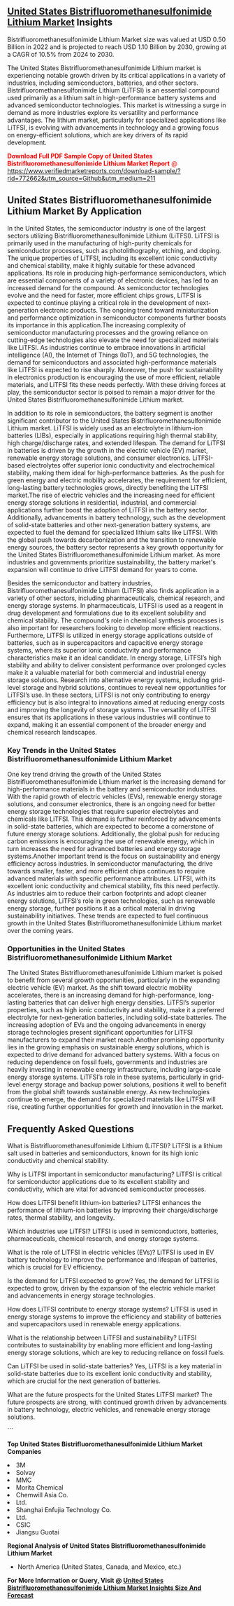 <h2><a href="https://www.verifiedmarketreports.com/download-sample/?rid=772662&amp;utm_source=Github&amp;utm_medium=211" target="_blank">United States Bistrifluoromethanesulfonimide Lithium Market</a> Insights</h2><p>Bistrifluoromethanesulfonimide Lithium Market size was valued at USD 0.50 Billion in 2022 and is projected to reach USD 1.10 Billion by 2030, growing at a CAGR of 10.5% from 2024 to 2030.</p><p><p>The United States Bistrifluoromethanesulfonimide Lithium market is experiencing notable growth driven by its critical applications in a variety of industries, including semiconductors, batteries, and other sectors. Bistrifluoromethanesulfonimide Lithium (LiTFSI) is an essential compound used primarily as a lithium salt in high-performance battery systems and advanced semiconductor technologies. This market is witnessing a surge in demand as more industries explore its versatility and performance advantages. The lithium market, particularly for specialized applications like LiTFSI, is evolving with advancements in technology and a growing focus on energy-efficient solutions, which are key drivers of its rapid development. <p><span class=""><span style="color: #ff0000;"><strong>Download Full PDF Sample Copy of United States Bistrifluoromethanesulfonimide Lithium Market Report</strong> @ </span><a href="https://www.verifiedmarketreports.com/download-sample/?rid=772662&amp;utm_source=Github&amp;utm_medium=211" target="_blank">https://www.verifiedmarketreports.com/download-sample/?rid=772662&amp;utm_source=Github&amp;utm_medium=211</a></span></p></p><h2>United States Bistrifluoromethanesulfonimide Lithium Market By Application</h2><p>In the United States, the semiconductor industry is one of the largest sectors utilizing Bistrifluoromethanesulfonimide Lithium (LiTFSI). LiTFSI is primarily used in the manufacturing of high-purity chemicals for semiconductor processes, such as photolithography, etching, and doping. The unique properties of LiTFSI, including its excellent ionic conductivity and chemical stability, make it highly suitable for these advanced applications. Its role in producing high-performance semiconductors, which are essential components of a variety of electronic devices, has led to an increased demand for the compound. As semiconductor technologies evolve and the need for faster, more efficient chips grows, LiTFSI is expected to continue playing a critical role in the development of next-generation electronic products. The ongoing trend toward miniaturization and performance optimization in semiconductor components further boosts its importance in this application.The increasing complexity of semiconductor manufacturing processes and the growing reliance on cutting-edge technologies also elevate the need for specialized materials like LiTFSI. As industries continue to embrace innovations in artificial intelligence (AI), the Internet of Things (IoT), and 5G technologies, the demand for semiconductors and associated high-performance materials like LiTFSI is expected to rise sharply. Moreover, the push for sustainability in electronics production is encouraging the use of more efficient, reliable materials, and LiTFSI fits these needs perfectly. With these driving forces at play, the semiconductor sector is poised to remain a major driver for the United States Bistrifluoromethanesulfonimide Lithium market.</p><p>In addition to its role in semiconductors, the battery segment is another significant contributor to the United States Bistrifluoromethanesulfonimide Lithium market. LiTFSI is widely used as an electrolyte in lithium-ion batteries (LIBs), especially in applications requiring high thermal stability, high charge/discharge rates, and extended lifespan. The demand for LiTFSI in batteries is driven by the growth in the electric vehicle (EV) market, renewable energy storage solutions, and consumer electronics. LiTFSI-based electrolytes offer superior ionic conductivity and electrochemical stability, making them ideal for high-performance batteries. As the push for green energy and electric mobility accelerates, the requirement for efficient, long-lasting battery technologies grows, directly benefiting the LiTFSI market.The rise of electric vehicles and the increasing need for efficient energy storage solutions in residential, industrial, and commercial applications further boost the adoption of LiTFSI in the battery sector. Additionally, advancements in battery technology, such as the development of solid-state batteries and other next-generation battery systems, are expected to fuel the demand for specialized lithium salts like LiTFSI. With the global push towards decarbonization and the transition to renewable energy sources, the battery sector represents a key growth opportunity for the United States Bistrifluoromethanesulfonimide Lithium market. As more industries and governments prioritize sustainability, the battery market's expansion will continue to drive LiTFSI demand for years to come.</p><p>Besides the semiconductor and battery industries, Bistrifluoromethanesulfonimide Lithium (LiTFSI) also finds application in a variety of other sectors, including pharmaceuticals, chemical research, and energy storage systems. In pharmaceuticals, LiTFSI is used as a reagent in drug development and formulations due to its excellent solubility and chemical stability. The compound's role in chemical synthesis processes is also important for researchers looking to develop more efficient reactions. Furthermore, LiTFSI is utilized in energy storage applications outside of batteries, such as in supercapacitors and capacitive energy storage systems, where its superior ionic conductivity and performance characteristics make it an ideal candidate. In energy storage, LiTFSI’s high stability and ability to deliver consistent performance over prolonged cycles make it a valuable material for both commercial and industrial energy storage solutions. Research into alternative energy systems, including grid-level storage and hybrid solutions, continues to reveal new opportunities for LiTFSI’s use. In these sectors, LiTFSI is not only contributing to energy efficiency but is also integral to innovations aimed at reducing energy costs and improving the longevity of storage systems. The versatility of LiTFSI ensures that its applications in these various industries will continue to expand, making it an essential component of the broader energy and chemical research landscapes.</p><h3>Key Trends in the United States Bistrifluoromethanesulfonimide Lithium Market</h3><p>One key trend driving the growth of the United States Bistrifluoromethanesulfonimide Lithium market is the increasing demand for high-performance materials in the battery and semiconductor industries. With the rapid growth of electric vehicles (EVs), renewable energy storage solutions, and consumer electronics, there is an ongoing need for better energy storage technologies that require superior electrolytes and chemicals like LiTFSI. This demand is further reinforced by advancements in solid-state batteries, which are expected to become a cornerstone of future energy storage solutions. Additionally, the global push for reducing carbon emissions is encouraging the use of renewable energy, which in turn increases the need for advanced batteries and energy storage systems.Another important trend is the focus on sustainability and energy efficiency across industries. In semiconductor manufacturing, the drive towards smaller, faster, and more efficient chips continues to require advanced materials with specific performance attributes. LiTFSI, with its excellent ionic conductivity and chemical stability, fits this need perfectly. As industries aim to reduce their carbon footprints and adopt cleaner energy solutions, LiTFSI’s role in green technologies, such as renewable energy storage, further positions it as a critical material in driving sustainability initiatives. These trends are expected to fuel continuous growth in the United States Bistrifluoromethanesulfonimide Lithium market over the coming years.</p><h3>Opportunities in the United States Bistrifluoromethanesulfonimide Lithium Market</h3><p>The United States Bistrifluoromethanesulfonimide Lithium market is poised to benefit from several growth opportunities, particularly in the expanding electric vehicle (EV) market. As the shift toward electric mobility accelerates, there is an increasing demand for high-performance, long-lasting batteries that can deliver high energy densities. LiTFSI’s superior properties, such as high ionic conductivity and stability, make it a preferred electrolyte for next-generation batteries, including solid-state batteries. The increasing adoption of EVs and the ongoing advancements in energy storage technologies present significant opportunities for LiTFSI manufacturers to expand their market reach.Another promising opportunity lies in the growing emphasis on sustainable energy solutions, which is expected to drive demand for advanced battery systems. With a focus on reducing dependence on fossil fuels, governments and industries are heavily investing in renewable energy infrastructure, including large-scale energy storage systems. LiTFSI’s role in these systems, particularly in grid-level energy storage and backup power solutions, positions it well to benefit from the global shift towards sustainable energy. As new technologies continue to emerge, the demand for specialized materials like LiTFSI will rise, creating further opportunities for growth and innovation in the market.</p><h2>Frequently Asked Questions</h2><p>What is Bistrifluoromethanesulfonimide Lithium (LiTFSI)? LiTFSI is a lithium salt used in batteries and semiconductors, known for its high ionic conductivity and chemical stability.</p><p>Why is LiTFSI important in semiconductor manufacturing? LiTFSI is critical for semiconductor applications due to its excellent stability and conductivity, which are vital for advanced semiconductor processes.</p><p>How does LiTFSI benefit lithium-ion batteries? LiTFSI enhances the performance of lithium-ion batteries by improving their charge/discharge rates, thermal stability, and longevity.</p><p>Which industries use LiTFSI? LiTFSI is used in semiconductors, batteries, pharmaceuticals, chemical research, and energy storage systems.</p><p>What is the role of LiTFSI in electric vehicles (EVs)? LiTFSI is used in EV battery technology to improve the performance and lifespan of batteries, which is crucial for EV efficiency.</p><p>Is the demand for LiTFSI expected to grow? Yes, the demand for LiTFSI is expected to grow, driven by the expansion of the electric vehicle market and advancements in energy storage technologies.</p><p>How does LiTFSI contribute to energy storage systems? LiTFSI is used in energy storage systems to improve the efficiency and stability of batteries and supercapacitors used in renewable energy applications.</p><p>What is the relationship between LiTFSI and sustainability? LiTFSI contributes to sustainability by enabling more efficient and long-lasting energy storage solutions, which are key to reducing reliance on fossil fuels.</p><p>Can LiTFSI be used in solid-state batteries? Yes, LiTFSI is a key material in solid-state batteries due to its excellent ionic conductivity and stability, which are crucial for the next generation of batteries.</p><p>What are the future prospects for the United States LiTFSI market? The future prospects are strong, with continued growth driven by advancements in battery technology, electric vehicles, and renewable energy storage solutions.</p>```</p><p><strong>Top United States Bistrifluoromethanesulfonimide Lithium Market Companies</strong></p><div data-test-id=""><p><li>3M</li><li> Solvay</li><li> MMC</li><li> Morita Chemical</li><li> Chemwill Asia Co.</li><li>Ltd.</li><li> Shanghai Enfujia Technology Co.</li><li> Ltd.</li><li> CSIC</li><li> Jiangsu Guotai</li></p><div><strong>Regional Analysis of&nbsp;United States Bistrifluoromethanesulfonimide Lithium Market</strong></div><ul><li dir="ltr"><p dir="ltr">North America&nbsp;(United States, Canada, and Mexico, etc.)</p></li></ul><p><strong>For More Information or Query, Visit @&nbsp;</strong><strong><a href="https://www.verifiedmarketreports.com/product/bistrifluoromethanesulfonimide-lithium-market/?utm_source=Github&amp;utm_medium=211" target="_blank">United States Bistrifluoromethanesulfonimide Lithium Market Insights Size And Forecast</a></strong></p></div>
